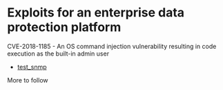 # Exploits for an enterprise data protection platform

CVE-2018-1185 - An OS command injection vulnerability resulting in code execution as the built-in admin user
- [test_snmp](https://github.com/bao7uo/dell-emc_recoverpoint/EMC_RPT_CVE-2018-1185.md)

More to follow
